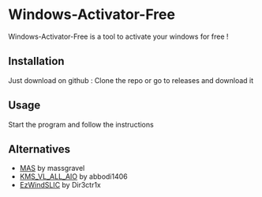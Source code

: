 # Windows-Activator-Free

Windows-Activator-Free is a tool to activate your windows for free !

## Installation

Just download on github : Clone the repo or go to releases and download it

## Usage

Start the program and follow the instructions

## Alternatives
- [MAS](https://github.com/massgravel/Microsoft-Activation-Scripts) by massgravel
- [KMS_VL_ALL_AIO](https://github.com/abbodi1406/KMS_VL_ALL_AIO) by abbodi1406
- [EzWindSLIC](https://github.com/Dir3ctr1x/EzWindSLIC) by Dir3ctr1x

